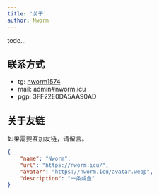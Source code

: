 ```yaml
---
title: '关于'
author: Nworm
---
```


todo...
## 联系方式

- tg: [nworm1574](https://t.me/nworm1574)
- mail: admin#nworm.icu
- pgp: 3FF22E0DA5AA90AD

## 关于友链
如果需要互加友链，请留言。
```json
{
    "name": "Nworm",
    "url": "https://nworm.icu/",
    "avatar": "https://nworm.icu/avatar.webp",
    "description": "一条咸鱼"
}
```